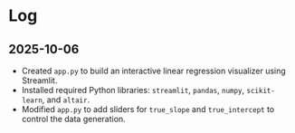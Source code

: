 # Log

## 2025-10-06

- Created `app.py` to build an interactive linear regression visualizer using Streamlit.
- Installed required Python libraries: `streamlit`, `pandas`, `numpy`, `scikit-learn`, and `altair`.
- Modified `app.py` to add sliders for `true_slope` and `true_intercept` to control the data generation.
